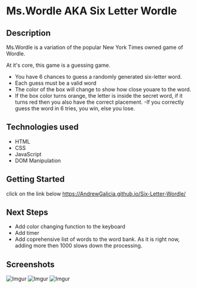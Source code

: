 # Ms.Wordle AKA Six Letter Wordle

## Description

Ms.Wordle is a variation of the popular New York Times owned game of Wordle.

At it's core, this game is a guessing game.

- You have 6 chances to guess a randomly generated six-letter word.
- Each guess must be a valid word
- The color of the box will change to show how close youare to the word.
- If the box color turns orange, the letter is inside the secret word, if it turns red then you also have the correct placement.
-If you correctly guess the word in 6 tries, you win, else you lose.

## Technologies used

- HTML
- CSS
- JavaScript
- DOM Manipulation

## Getting Started

click on the link below
<https://AndrewGalicia.github.io/Six-Letter-Wordle/>

## Next Steps

- Add color changing function to the keyboard
- Add timer
- Add coprehensive list of words to the word bank. As it is right now, adding more then 1000 slows down the processing.

## Screenshots

 ![Imgur](https://i.imgur.com/Zq7fgrj.png)
 ![Imgur](https://i.imgur.com/Zq7fgrj.png)
 ![Imgur](https://i.imgur.com/NMwUlg9.png)
